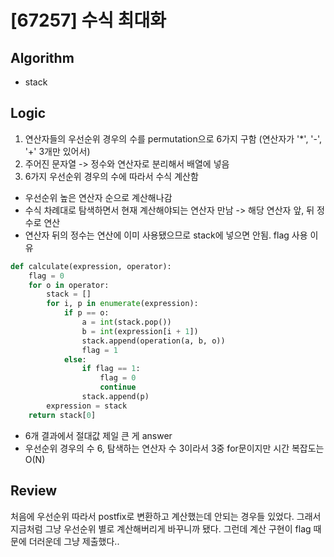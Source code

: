# [67257] 수식 최대화
## Algorithm
- stack
## Logic
1. 연산자들의 우선순위 경우의 수를 permutation으로 6가지 구함 (연산자가 '*', '-', '+' 3개만 있어서)
2. 주어진 문자열 -> 정수와 연산자로 분리해서 배열에 넣음
3. 6가지 우선순위 경우의 수에 따라서 수식 계산함
- 우선순위 높은 연산자 순으로 계산해나감
- 수식 차례대로 탐색하면서 현재 계산해야되는 연산자 만남 -> 해당 연산자 앞, 뒤 정수로 연산
- 연산자 뒤의 정수는 연산에 이미 사용됐으므로 stack에 넣으면 안됨. flag 사용 이유

```python
def calculate(expression, operator):
    flag = 0
    for o in operator:
        stack = []
        for i, p in enumerate(expression):
            if p == o:
                a = int(stack.pop())
                b = int(expression[i + 1])
                stack.append(operation(a, b, o))
                flag = 1
            else: 
                if flag == 1:
                    flag = 0
                    continue
                stack.append(p)
        expression = stack
    return stack[0]

```

- 6개 결과에서 절대값 제일 큰 게 answer
- 우선순위 경우의 수 6, 탐색하는 연산자 수 3이라서 3중 for문이지만 시간 복잡도는 O(N)

## Review
처음에 우선순위 따라서 postfix로 변환하고 계산했는데 안되는 경우들 있었다. 그래서 지금처럼 그냥 우선순위 별로 계산해버리게 바꾸니까 됐다. 그런데 계산 구현이 flag 때문에 더러운데 그냥 제출했다..
